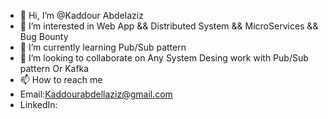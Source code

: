 - 👋 Hi, I’m @Kaddour Abdelaziz
- 👀 I’m interested in Web App && Distributed System && MicroServices && Bug Bounty
- 🌱 I’m currently learning Pub/Sub pattern
- 💞️ I’m looking to collaborate on Any System Desing work with Pub/Sub pattern Or Kafka
- 📫 How to reach me 
- Email:Kaddourabdellaziz@gmail.com
- LinkedIn:

<!---
Sukikiroi/Sukikiroi is a ✨ special ✨ repository because its `README.md` (this file) appears on your GitHub profile.
You can click the Preview link to take a look at your changes.
--->
